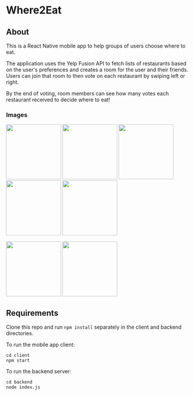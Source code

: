 # Where2Eat

## About

This is a React Native mobile app to help groups of users choose where to eat. 

The application uses the Yelp Fusion API to fetch
lists of restaurants based on the user's preferences and creates a room for the user and their friends. 
Users can join that room to then vote on each restaurant by swiping left or right.

By the end of voting, room members can see how many votes each restaurant received to decide where to eat!

### Images
<p float="left">

<img src="https://user-images.githubusercontent.com/91432012/185587637-0f095c01-7f3a-4190-a4f0-db1ad8497c60.png" width="150">
<img src="https://user-images.githubusercontent.com/91432012/185588519-71e18e1b-ccb2-4cb2-8ce0-f7920c442db5.png" width="150">
<img src="https://user-images.githubusercontent.com/91432012/185588934-e5736b1e-09da-47e3-bcef-f46217ddd9d2.png" width="150">
<!-- <img src="https://user-images.githubusercontent.com/91432012/185590486-55c912cf-666a-43c4-9f27-263db13ab9fc.png" width="150"> -->
<img src="https://user-images.githubusercontent.com/91432012/185591064-301dc4ce-a9cc-4c6c-b2f5-cb5474221c73.png" width="150">
  <img src="https://user-images.githubusercontent.com/91432012/185591982-3d92b51c-53d4-4f3c-b508-e11792a2a4dc.png" width="150">
  
</p>


<p>

  <img src="https://user-images.githubusercontent.com/91432012/188617386-2645f64d-4f41-48a2-9e15-8f6d894f84ce.PNG" width="150">
<img src="https://user-images.githubusercontent.com/91432012/188617378-dab898ab-01a0-4079-8e2f-c3cb0ed0ae10.PNG" width="150">

 </p>





<!-- https://user-images.githubusercontent.com/91432012/188288882-5a77284d-59f4-4cad-b6e6-7d07b6eabb50.MP4 -->




## Requirements
Clone this repo and run ``npm install`` separately in the client and backend directories.

To run the mobile app client:

```
cd client
npm start
```

To run the backend server:

```
cd backend
node index.js
```
